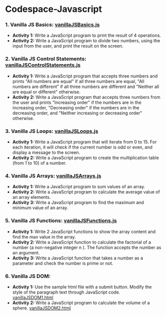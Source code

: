 # Codespace-Javascript
### 1. Vanilla JS Basics: [vanillaJSBasics.js](/vanillaJSBasics.js) ### 
* **Activity 1:** Write a JavaScript program to print the result of 4 operations.
* **Activity 2:** Write a JavaScript program to divide two numbers, using the input from the user, and print the result on the screen.

### 2. Vanilla JS Control Statements: [vanillaJSControlStatements.js](/vanillaJSControlStatements.js) ### 
* **Activity 1:** Write a JavaScript program that accepts three numbers and prints "All numbers are equal" if all three numbers are equal, "All numbers are different" if all three numbers are different and "Neither all are equal or different" otherwise.
* **Activity 2:** Write a JavaScript program that accepts three numbers from the user and prints "Increasing order" if the numbers are in the increasing order, "Decreasing order" if the numbers are in the decreasing order, and "Neither increasing or decreasing order" otherwise.

### 3. Vanilla JS Loops: [vanillaJSLoops.js](/vanillaJSLoops.js) ### 
* **Activity 1:** Write a JavaScript program that will iterate from 0 to 15. For each iteration, it will check if the current number is odd or even, and display a message to the screen.
* **Activity 2:** Write a JavaScript program to create the multiplication table (from 1 to 10) of a number.

### 4. Vanilla JS Arrays: [vanillaJSArrays.js](/vanillaJSArrays.js) ### 
* **Activity 1:** Write a JavaScript program to sum values of an array.
* **Activity 2:** Write a JavaScript program to calculate the average value of an array elements.
* **Activity 3:** Write a JavaScript program to find the maximum and minimum value of an array.

### 5. Vanilla JS Functions: [vanillaJSFunctions.js](/vanillaJSFunctions.js) ### 
* **Activity 1:** Write 2 JavaScript functions to show the array content and find the max value in the array.
* **Activity 2:** Write a JavaScript function to calculate the factorial of a number (a non-negative integer n ). The function accepts the number as an argument.
* **Activity 3:** Write a JavaScript function that takes a number as a parameter and check the number is prime or not. 

### 6. Vanilla JS DOM: ### 
* **Activity 1:** Use the sample html file with a submit button. Modify the style of the paragraph text through JavaScript code. [vanillaJSDOM1.html](/vanillaJSDOM1.html) 
* **Activity 2:** Write a JavaScript program to calculate the volume of a sphere. [vanillaJSDOM2.html](/vanillaJSDOM2.html) 

